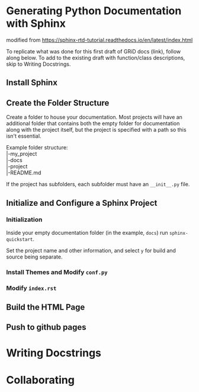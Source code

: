 # Generating Python Documentation with Sphinx

modified from https://sphinx-rtd-tutorial.readthedocs.io/en/latest/index.html

To replicate what was done for this first draft of GRiD docs (link), follow along below. To add to the existing draft with function/class descriptions, skip to Writing Docstrings. 

## Install Sphinx

## Create the Folder Structure

Create a folder to house your documentation. Most projects will have an additional folder that contains both the empty folder for documentation along with the project itself, but the project is specified with a path so this isn't essential.

Example folder structure: \
|-my_project \
    |-docs \
    |-project \
    |-README.md

If the project has subfolders, each subfolder must have an `__init__.py` file. 

## Initialize and Configure a Sphinx Project

### Initialization
Inside your empty documentation folder (in the example, `docs`) run `sphinx-quickstart`. 

Set the project name and other information, and select `y` for build and source being separate. 

### Install Themes and Modify `conf.py`

### Modify `index.rst`

## Build the HTML Page

## Push to github pages

# Writing Docstrings

# Collaborating
